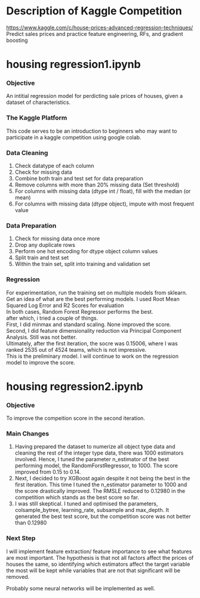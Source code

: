 # Description of Kaggle Competition
https://www.kaggle.com/c/house-prices-advanced-regression-techniques/
Predict sales prices and practice feature engineering, RFs, and gradient boosting

# housing regression1.ipynb
### Objective
An intitial regression model for perdicting sale prices of houses, given a dataset of characteristics.
### The Kaggle Platform
This code serves to be an introduction to beginners who may want to participate in a kaggle competition using google colab.
### Data Cleaning 
1. Check datatype of each column<br />
2. Check for missing data<br />
3. Combine both train and test set for data preparation<br />
4. Remove columns with more than 20% missing data (Set threshold)<br />
5. For columns with missing data (dtype int / float), fill with the median (or mean)<br />
6. For columns with missing data (dtype object), impute with most frequent value<br />

### Data Preparation
1. Check for missing data once more<br />
2. Drop any duplicate rows<br />
3. Perform one hot encoding for dtype object column values<br />
4. Split train and test set<br />
5. Within the train set, split into training and validation set<br />

### Regression
For experimentation, run the training set on multiple models from sklearn.<br />
Get an idea of what are the best performing models. I used Root Mean Squared Log Error and R2 Scores for evaluation<br />
In both cases, Random Forest Regressor performs the best.<br />
after which, i tried a couple of things.<br />
First, I did minmax and standard scaling. None improved the score.<br />
Second, I did feature dimensionality reduction via Principal Component Analysis. Still was not better.<br />
Ultimately, after the first iteration, the socre was 0.15006, where I was ranked 2535 out of 4524 teams, which is not impressive.<br />
This is the preliminary model. I will continue to work on the regression model to improve the score.<br />

# housing regression2.ipynb
### Objective
To improve the compeition score in the second iteration.

### Main Changes
1. Having prepared the dataset to numerize all object type data and cleaning the rest of the integer type data, there was 1000 estimators involved. Hence, I tuned the parameter n_estimator of the best performing model, the RandomForstRegressor, to 1000. The score improved from 0.15 to 0.14.
2. Next, I decided to try XGBoost again despite it not being the best in the first iteration. This time I tuned the n_estimator parameter to 1000 and the score drastically improved. The RMSLE reduced to 0.12980 in the competition which stands as the best score so far.
3. I was still skeptical. I tuned and optimised the parameters, colsample_bytree, learning_rate, subsample and max_depth. It generated the best test score, but the competition score was not better than 0.12980

### Next Step
I will implement feature extraction/ feature importance to see what features are most important. The hypothesis is that not all factors affect the prices of houses the same, so identifying which estimators affect the target variable the most will be kept while variables that are not that significant will be removed.

Probably some neural networks will be implemented as well.

